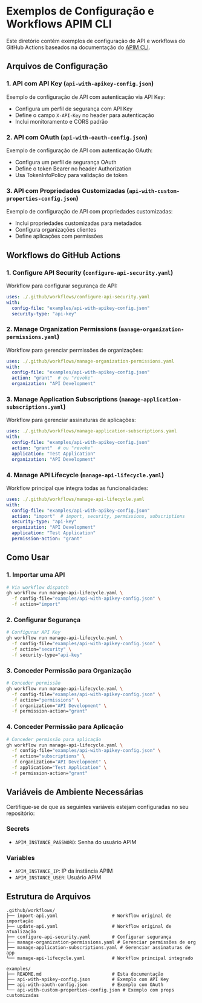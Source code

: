 # Exemplos de Configuração e Workflows APIM CLI

Este diretório contém exemplos de configuração de API e workflows do GitHub Actions baseados na documentação do [APIM CLI](https://github.com/Axway-API-Management-Plus/apim-cli/wiki/2.1.2-API-Configuration-file).

## Arquivos de Configuração

### 1. API com API Key (`api-with-apikey-config.json`)
Exemplo de configuração de API com autenticação via API Key:
- Configura um perfil de segurança com API Key
- Define o campo `X-API-Key` no header para autenticação
- Inclui monitoramento e CORS padrão

### 2. API com OAuth (`api-with-oauth-config.json`)
Exemplo de configuração de API com autenticação OAuth:
- Configura um perfil de segurança OAuth
- Define o token Bearer no header Authorization
- Usa TokenInfoPolicy para validação de token

### 3. API com Propriedades Customizadas (`api-with-custom-properties-config.json`)
Exemplo de configuração de API com propriedades customizadas:
- Inclui propriedades customizadas para metadados
- Configura organizações clientes
- Define aplicações com permissões

## Workflows do GitHub Actions

### 1. Configure API Security (`configure-api-security.yaml`)
Workflow para configurar segurança de API:
```yaml
uses: ./.github/workflows/configure-api-security.yaml
with:
  config-file: "examples/api-with-apikey-config.json"
  security-type: "api-key"
```

### 2. Manage Organization Permissions (`manage-organization-permissions.yaml`)
Workflow para gerenciar permissões de organizações:
```yaml
uses: ./.github/workflows/manage-organization-permissions.yaml
with:
  config-file: "examples/api-with-apikey-config.json"
  action: "grant"  # ou "revoke"
  organization: "API Development"
```

### 3. Manage Application Subscriptions (`manage-application-subscriptions.yaml`)
Workflow para gerenciar assinaturas de aplicações:
```yaml
uses: ./.github/workflows/manage-application-subscriptions.yaml
with:
  config-file: "examples/api-with-apikey-config.json"
  action: "grant"  # ou "revoke"
  application: "Test Application"
  organization: "API Development"
```

### 4. Manage API Lifecycle (`manage-api-lifecycle.yaml`)
Workflow principal que integra todas as funcionalidades:
```yaml
uses: ./.github/workflows/manage-api-lifecycle.yaml
with:
  config-file: "examples/api-with-apikey-config.json"
  action: "import"  # import, security, permissions, subscriptions
  security-type: "api-key"
  organization: "API Development"
  application: "Test Application"
  permission-action: "grant"
```

## Como Usar

### 1. Importar uma API
```bash
# Via workflow dispatch
gh workflow run manage-api-lifecycle.yaml \
  -f config-file="examples/api-with-apikey-config.json" \
  -f action="import"
```

### 2. Configurar Segurança
```bash
# Configurar API Key
gh workflow run manage-api-lifecycle.yaml \
  -f config-file="examples/api-with-apikey-config.json" \
  -f action="security" \
  -f security-type="api-key"
```

### 3. Conceder Permissão para Organização
```bash
# Conceder permissão
gh workflow run manage-api-lifecycle.yaml \
  -f config-file="examples/api-with-apikey-config.json" \
  -f action="permissions" \
  -f organization="API Development" \
  -f permission-action="grant"
```

### 4. Conceder Permissão para Aplicação
```bash
# Conceder permissão para aplicação
gh workflow run manage-api-lifecycle.yaml \
  -f config-file="examples/api-with-apikey-config.json" \
  -f action="subscriptions" \
  -f organization="API Development" \
  -f application="Test Application" \
  -f permission-action="grant"
```

## Variáveis de Ambiente Necessárias

Certifique-se de que as seguintes variáveis estejam configuradas no seu repositório:

### Secrets
- `APIM_INSTANCE_PASSWORD`: Senha do usuário APIM

### Variables
- `APIM_INSTANCE_IP`: IP da instância APIM
- `APIM_INSTANCE_USER`: Usuário APIM

## Estrutura de Arquivos

```
.github/workflows/
├── import-api.yaml                    # Workflow original de importação
├── update-api.yaml                    # Workflow original de atualização
├── configure-api-security.yaml        # Configurar segurança
├── manage-organization-permissions.yaml # Gerenciar permissões de org
├── manage-application-subscriptions.yaml # Gerenciar assinaturas de app
└── manage-api-lifecycle.yaml          # Workflow principal integrado

examples/
├── README.md                          # Esta documentação
├── api-with-apikey-config.json        # Exemplo com API Key
├── api-with-oauth-config.json         # Exemplo com OAuth
└── api-with-custom-properties-config.json # Exemplo com props customizadas
``` 